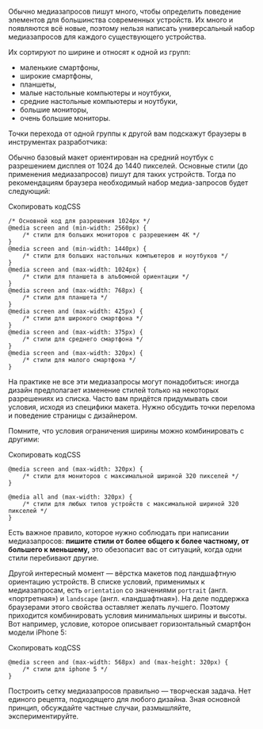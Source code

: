 

Обычно медиазапросов пишут много, чтобы определить поведение элементов для большинства современных устройств. Их много и появляются всё новые, поэтому нельзя написать универсальный набор медиазапросов для каждого существующего устройства.

Их сортируют по ширине и относят к одной из групп:

-   маленькие смартфоны,
-   широкие смартфоны,
-   планшеты,
-   малые настольные компьютеры и ноутбуки,
-   средние настольные компьютеры и ноутбуки,
-   большие мониторы,
-   очень большие мониторы.

Точки перехода от одной группы к другой вам подскажут браузеры в инструментах разработчика:

Обычно базовый макет ориентирован на средний ноутбук с разрешением дисплея от 1024 до 1440 пикселей. Основные стили (до применения медиазапросов) пишут для таких устройств. Тогда по рекомендациям браузера необходимый набор медиа-запросов будет следующий:

Скопировать кодCSS

```
/* Основной код для разрешения 1024px */
@media screen and (min-width: 2560px) {
    /* стили для больших мониторов с разрешением 4K */
}
@media screen and (min-width: 1440px) {
    /* стили для больших настольных компьютеров и ноутбуков */
}
@media screen and (max-width: 1024px) {
    /* стили для планшета в альбомной ориентации */
}
@media screen and (max-width: 768px) {
    /* стили для планшета */
}
@media screen and (max-width: 425px) {
    /* стили для широкого смартфона */
}
@media screen and (max-width: 375px) {
    /* стили для среднего смартфона */
}
@media screen and (max-width: 320px) {
    /* стили для малого смартфона */
} 
```

На практике не все эти медиазапросы могут понадобиться: иногда дизайн предполагает изменение стилей только на некоторых разрешениях из списка. Часто вам придётся придумывать свои условия, исходя из специфики макета. Нужно обсудить точки перелома и поведение страницы с дизайнером.

Помните, что условия ограничения ширины можно комбинировать с другими:

Скопировать кодCSS

```
@media screen and (max-width: 320px) {
    /* стили для мониторов с максимальной шириной 320 пикселей */
}

@media all and (max-width: 320px) {
    /* стили для любых типов устройств с максимальной шириной 320 пикселей */
} 
```

Есть важное правило, которое нужно соблюдать при написании медиазапросов: **пишите стили от более общего к более частному, от большего к меньшему,** это обезопасит вас от ситуаций, когда одни стили перебивают другие.

Другой интересный момент — вёрстка макетов под ландшафтную ориентацию устройств. В списке условий, применимых к медиазапросам, есть `orientation` со значениями `portrait` (англ. «портретная») и `landscape` (англ. «ландшафтная»). На деле поддержка браузерами этого свойства оставляет желать лучшего. Поэтому приходится комбинировать условия минимальных ширины и высоты. Вот например, условие, которое описывает горизонтальный смартфон модели iPhone 5:

Скопировать кодCSS

```
@media screen and (max-width: 568px) and (max-height: 320px) {
    /* стили для iphone 5 */
} 
```

Построить сетку медиазапросов правильно — творческая задача. Нет единого рецепта, подходящего для любого дизайна. Зная основной принцип, обсуждайте частные случаи, размышляйте, экспериментируйте.